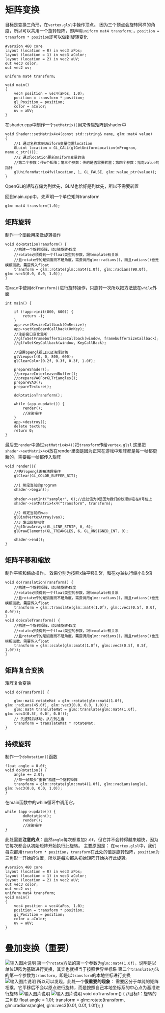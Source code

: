 # 矩阵变换
目标是变换三角形，在`vertex.glsl`中操作顶点。
因为三个顶点会旋转同样的角度，所以可以共用一个旋转矩阵，即声明`uniform mat4 transform;`，`position = transform * position`即可以做到旋转变化
```
#version 460 core
layout (location = 0) in vec3 aPos;
layout (location = 1) in vec3 aColor;
layout (location = 2) in vec2 aUV;
out vec3 color;
out vec2 uv;

uniform mat4 transform;

void main()
{
    vec4 position = vec4(aPos, 1.0);
    position = transform * position;
    gl_Position = position;
    color = aColor;
    uv = aUV;
}
```
在shader.cpp中制作一个`setMatrix()`用来传输矩阵到shader中
```
void Shader::setMatrix4x4(const std::string& name, glm::mat4 value)
{
    //1 通过名称拿到Uniform变量位置location
    GLuint location = GL_CALL(glGetUniformLocation(mProgram, name.c_str()));
    //2 通过location更新Uniform变量的值
    //第二个参数：传n个矩阵；第三个参数：传的是否需要转置；第四个参数：指向value的指针
    glUniformMatrix4fv(location, 1, GL_FALSE, glm::value_ptr(value));
}
```
OpenGL的矩阵存储为列优先，GLM也恰好是列优先，所以不需要转置

回到main.cpp中，先声明一个单位矩阵transform
```
glm::mat4 transform(1.0);
```
## 矩阵旋转
制作一个函数用来做旋转操作
```
void doRotationTransform() {
    //构建一个旋转矩阵，绕z轴旋转45度
    //rotate必须得到一个float类型的参数，跟template有关系
    //且rotate传的是弧度而不是角度，需要调用glm::radians()，而且radians()也是模板函数，需要传入float
    transform = glm::rotate(glm::mat4(1.0f), glm::radians(90.0f), glm::vec3(0.0, 0.0, 1.0));
}
```
在`main`中使用`doTransform()`进行旋转操作，只旋转一次所以把方法放在`while`外面
```
int main() {

    if (!app->init(800, 600)) {
        return -1;
    }
    app->setResizeCallback(OnResize);
    app->setKeyBoardCallback(OnKey);
    //注册窗口变化监听
    //glfwSetFramebufferSizeCallback(window, framebufferSizeCallback);
    //glfwSetKeyCallback(window, KeyCallBack);

    //设置opengl视口以及清理颜色
    glViewport(0, 0, 800, 600);
    glClearColor(0.2f, 0.3f, 0.3f, 1.0f);

    prepareShader();
    //prepareInterleavedBuffer();
    //prepareVAOForGLTriangles();
    prepareVAO();
    prepareTexture();

    doRotationTransform();

    while (app->update()) {
        render();
        //渲染操作
    }
    app->destroy();
    delete texture;
    return 0;
}
```
最后去`render`中通过`setMatrix4x4()`把`transform`传给`vertex.glsl`
这里把`shader->setMatrix4x4`放在render里面是因为正常在游戏中矩阵都是每一帧都更新的，需要每一帧都传入矩阵
```
void render(){
    //执行opengl画布清理操作
    glClear(GL_COLOR_BUFFER_BIT);

    //1 绑定当前的program
    shader->begin();

    shader->setInt("sampler", 0);//此处值为0是因为我们的纹理绑定在0号位上
    shader->setMatrix4x4("transform", transform);

    //2 绑定当前的vao
    glBindVertexArray(vao);
    //3 发出绘制指令
    //glDrawArrays(GL_LINE_STRIP, 0, 6);
    glDrawElements(GL_TRIANGLES, 6, GL_UNSIGNED_INT, 0);

    shader->end();
}
```
## 矩阵平移和缩放
制作平移和缩放操作。
效果分别为按照x轴平移0.5f，和在xy轴执行缩小0.5倍
```
void doTranslationTransform() {
    //构建一个旋转矩阵，绕z轴旋转45度
    //rotate必须得到一个float类型的参数，跟template有关系
    //且rotate传的是弧度而不是角度，需要调用glm::radians()，而且radians()也是模板函数，需要传入float
    transform = glm::translate(glm::mat4(1.0f), glm::vec3(0.5f, 0.0f, 0.0f));
}
void doScaleTransform() {
    //构建一个旋转矩阵，绕z轴旋转45度
    //rotate必须得到一个float类型的参数，跟template有关系
    //且rotate传的是弧度而不是角度，需要调用glm::radians()，而且radians()也是模板函数，需要传入float
    transform = glm::scale(glm::mat4(1.0f), glm::vec3(0.5f, 0.5f, 1.0f));
}
```
## 矩阵复合变换
矩阵复合变换
```
void doTransform() {

    glm::mat4 rotateMat = glm::rotate(glm::mat4(1.0f), glm::radians(45.0f), glm::vec3(0.0, 0.0, 1.0));
    glm::mat4 translateMat = glm::translate(glm::mat4(1.0f), glm::vec3(0.5f, 0.0f, 0.0f));
    // 先旋转后移动，从右到左看
    transform = translateMat * rotateMat;
}
```
## 持续旋转
制作一个`doRotation()`函数
```
float angle = 0.0f;
void doRotation() {
    angle += 2.0f;
    //每一帧都会“重新”构建一个旋转矩阵
    transform = glm::rotate(glm::mat4(1.0f), glm::radians(angle), glm::vec3(0.0, 0.0, 1.0));
}
```
在main函数中的while循环中调用它。
```
while (app->update()) {
        doRotation();
        render();
        //渲染操作
}
```
此处需要**注意的点**：虽然`angle`每次都累加`2.0f`，但它并不会转得越来越快，因为它每次都会从初始矩阵开始执行此旋转。
主要原因是：
在`vertex.glsl`中，我们每次都用`transform * position`，`transform`在此处的值是旋转矩阵，`position`为三角形一开始的位置，所以是每次都从初始矩阵开始执行此旋转。
```
#version 460 core
layout (location = 0) in vec3 aPos;
layout (location = 1) in vec3 aColor;
layout (location = 2) in vec2 aUV;
out vec3 color;
out vec2 uv;
uniform mat4 transform;
void main()
{
    vec4 position = vec4(aPos, 1.0);
    position = transform * position;
    gl_Position = position;
    color = aColor;
    uv = aUV;
}
```
# 叠加变换（重要）
![输入图片说明](/imgs/2024-11-01/WZ4LNnUOuxpqwReW.png)
第一个`rotate`方法的第一个参数为`glm::mat4(1.0f)`，说明是以单位矩阵为基础进行变换，其实也就相当于按照世界坐标系
第二个`translate`方法的第一个参数为`transform`，即是以`transform`的本地坐标进行变换
![输入图片说明](/imgs/2024-11-01/Wl5PQJFnJaYdMoQJ.png)
所以可以发现，此处一个**很重要的现象**：
需要区分于单纯的矩阵相乘，它平移后不会以原点进行旋转，而是按照自己本地坐标系的中心点为基准进行旋转
![输入图片说明](/imgs/2024-11-01/Okq7wJgSbUCt23Gp.png)
![输入图片说明](/imgs/2024-11-01/POVtpitfaccw51Fc.png)
void doTransform() {
    //目标1：旋转的三角形
    float angle = 1.0f;
    transform = glm::rotate(transform, glm::radians(angle), glm::vec3(0.0f, 0.0f, 1.0f));
}
<!--stackedit_data:
eyJoaXN0b3J5IjpbMjczNDA3MTY4LDI2MzEwOTg0NSwxODQwMj
g1MTE0LC01NjM4MTUwMzMsMTkyOTA2Njg3MSw2MTkzNjgzNjAs
MTYwNzI1MTA4MiwxNTA3NDU4NzcxLC01NTk3Nzg1MzEsMTMxMz
EwNjg2NywtMTgyMzg4MjQzOSwxMzYxNTQxMjA3LC0xODc2NjQ2
NDg5LC0xNTQ5NzU5NTgyLC03MzgwNzgxMl19
-->